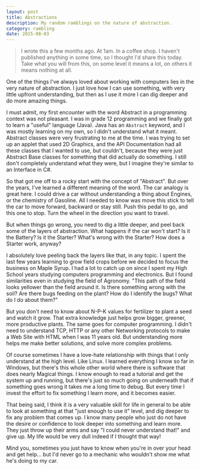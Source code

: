 ```yaml
---
layout: post
title: Abstractions
description: My random ramblings on the nature of abstraction.
category: rambling
date: 2015-08-03
---
```


> I wrote this a few months ago. At 1am. In a coffee shop. I haven't published anything
> in some time, so I thought I'd share this today. Take what you will from this,
> on some level it means a lot, on others it means nothing at all.

One of the things I've always loved about working with computers lies in the
very nature of abstraction.  I just love how I can use something, with very
little upfront understanding, but then as I use it more I can dig deeper and do
more amazing things.

I must admit, my first encounter with the word Abstract in a programming context
was not pleasant.  I was in grade 12 programming and we finally got to learn a
"useful" language (Java).  Java has an `Abstract` keyword, and I was mostly
learning on my own, so I didn't understand what it meant.  Abstract classes were
very frustrating to me at the time.  I was trying to set up an applet that used
2D Graphics, and the API Documentation had all these classes that I wanted to use,
but couldn't, because they were just Abstract Base classes for something that did
actually do something.  I still don't completely understand what they were, but
I imagine they're similar to an Interface in C#.

So that got me off to a rocky start with the concept of "Abstract".  But over the
years, I've learned a different meaning of the word.  The car analogy is great
here.  I could drive a car without understanding a thing about Engines, or the
chemistry of Gasoline.  All I needed to know was move this stick to tell the car
to move forward, backward or stay still.  Push this pedal to go, and this one to
stop.  Turn the wheel in the direction you want to travel.

But when things go wrong, you need to dig a little deeper, and peel back some of
the layers of abstraction.  What happens if the car won't start?  Is it the Battery?
Is it the Starter?  What's wrong with the Starter?  How does a Starter work, anyway?

I absolutely love peeling back the layers like that, in any topic.  I spent the
last few years learning to grow field crops before we decided to focus the business
on Maple Syrup.  I had a lot to catch up on since I spent my High School years
studying computers programming and electronics.  But I found similarities even
in studying the field of Agronomy.  "This path of the field looks yellower than
the field around it.  Is there something wrong with the soil?  Are there bugs
feeding on the plant?  How do I identify the bugs?  What do I do about them?"

But you don't need to know about N-P-K values for fertilizer to plant a seed and
watch it grow.  That extra knowledge just helps grow bigger, greener, more productive
plants.  The same goes for computer programming.  I didn't need to understand
TCP, HTTP or any other Networking protocols to make a Web Site with HTML when I was
11 years old.  But understanding more helps me make better solutions, and solve
more complex problems.

Of course sometimes I have a love-hate relationship with things that I only
understand at the high level.  Like Linux.  I learned everything I know so far
in Windows, but there's this whole other world where there is software that does
nearly Magical things.  I know enough to read a tutorial and get the system up
and running, but there's just so much going on underneath that if something goes
wrong it takes me a long time to debug.  But every time I invest the effort to fix
something I learn more, and it becomes easier.

That being said, I think it is a very valuable skill for life in general to be able
to look at something at that "just enough to use it" level, and dig deeper to fix
any problem that comes up.  I know many people who just do not have the desire or
confidence to look deeper into something and learn more.  They just throw up their
arms and say "I could never understand that!" and give up.  My life
would be very dull indeed if I thought that way!

Mind you, sometimes you just have to know when you're in over your head and get
help... but I'd never go to a mechanic who wouldn't show me what he's doing to my
car.